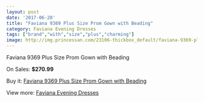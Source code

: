 ```yaml
---
layout: post
date: '2017-06-20'
title: "Faviana 9369 Plus Size Prom Gown with Beading"
category: Faviana Evening Dresses
tags: ["brand","with","size","plus","charming"]
image: http://img.princessan.com/23106-thickbox_default/faviana-9369-plus-size-prom-gown-with-beading.jpg
---
```

Faviana 9369 Plus Size Prom Gown with Beading

On Sales: **$270.99**
<a href="https://www.princessan.com/en/10442-faviana-9369-plus-size-prom-gown-with-beading.html"><amp-img layout="responsive" width="600" height="600" src="//img.princessan.com/23106-thickbox_default/faviana-9369-plus-size-prom-gown-with-beading.jpg" alt="Faviana 9369 Plus Size Prom Gown with Beading 0" /></a>
<a href="https://www.princessan.com/en/10442-faviana-9369-plus-size-prom-gown-with-beading.html"><amp-img layout="responsive" width="600" height="600" src="//img.princessan.com/23107-thickbox_default/faviana-9369-plus-size-prom-gown-with-beading.jpg" alt="Faviana 9369 Plus Size Prom Gown with Beading 1" /></a>

Buy it: [Faviana 9369 Plus Size Prom Gown with Beading](https://www.princessan.com/en/10442-faviana-9369-plus-size-prom-gown-with-beading.html "Faviana 9369 Plus Size Prom Gown with Beading")

View more: [Faviana Evening Dresses](https://www.princessan.com/en/80- "Faviana Evening Dresses")